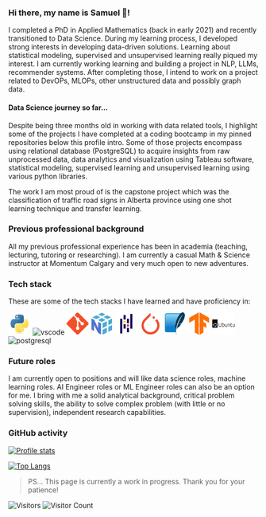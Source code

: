 ### Hi there, my name is **Samuel** 👋!
I completed a PhD in Applied Mathematics (back in early 2021) and recently transitioned to Data Science. During my learning process, I developed strong interests in developing data-driven solutions. Learning about statistical modeling, supervised and unsupervised learning really piqued my interest. I am currently working learning and building a project in NLP, LLMs, recommender systems. After completing those, I intend to work on a project related to DevOPs, MLOPs, other unstructured data and possibly graph data.

#### Data Science journey so far...
Despite being three months old in working with data related tools, I highlight some of the projects I have completed at a coding bootcamp in my pinned repositories below this profile intro. Some of those projects encompass using relational database (PostgreSQL) to acquire insights from raw unprocessed data, data analytics and visualization using Tableau software, statistical modeling, supervised learning and unsupervised learning using various python libraries.

The work I am most proud of is the capstone project which was the classification of traffic road signs in Alberta province using one shot learning technique and transfer learning.

### Previous professional background
All my previous professional experience has been in academia (teaching, lecturing, tutoring or researching). I am currently a casual Math & Science instructor at Momentum Calgary and very much open to new adventures.

### Tech stack
These are some of the tech stacks I have learned and have proficiency in:

<p align="left">
<img src="https://github.com/devicons/devicon/blob/v2.15.1/icons/python/python-original.svg" alt="python" width="45" height="45"/>
<img src="https://cdn.jsdelivr.net/gh/devicons/devicon/icons/vscode/vscode-original.svg" alt="vscode" width="45" height="45"/>
<img src="https://github.com/devicons/devicon/blob/v2.15.1/icons/git/git-original.svg" alt="git" width="45" height="45"/>
<img src="https://github.com/devicons/devicon/blob/v2.15.1/icons/numpy/numpy-original.svg" alt="numpy" width="45" height="45"/>
<img src="https://github.com/devicons/devicon/blob/v2.15.1/icons/pandas/pandas-original.svg" alt="pandas" width="45" height="45"/>
<img src="https://github.com/devicons/devicon/blob/v2.15.1/icons/pytorch/pytorch-original.svg" alt="pytorch" width="45" height="45"/>
<img src="https://github.com/devicons/devicon/blob/v2.15.1/icons/sqlite/sqlite-original.svg" alt="sqlite" width="45" height="45"/>
<img src="https://github.com/devicons/devicon/blob/v2.15.1/icons/tensorflow/tensorflow-original.svg" alt="tensorflow" width="45" height="45"/>
<img src="https://github.com/devicons/devicon/blob/v2.15.1/icons/ubuntu/ubuntu-plain-wordmark.svg" alt="ubuntu" width="45" height="45"/>
<img src="https://cdn.jsdelivr.net/gh/devicons/devicon/icons/postgresql/postgresql-original.svg" alt="postgresql" width="45" height="45" />
          
  
</p>

### Future roles
I am currently open to positions and will like data science roles, machine learning roles. AI Engineer roles or ML Engineer roles can also be an option for me. I bring with me a solid analytical background, critical problem solving skills, the ability to solve complex problem (with little or no supervision), independent research capabilities. 

### GitHub activity
[![Profile stats](https://github-readme-stats.vercel.app/api?username=samuelsurulere)](https://github.com/samuelsurulere)

[![Top Langs](https://github-readme-stats.vercel.app/api/top-langs/?username=samuelsurulere&layout=compact)](https://github.com/samuelsurulere)

> PS... This page is currently a work in progress. Thank you for your patience!

![Visitors](https://api.visitorbadge.io/api/visitors?path=https%3A%2F%2Fgithub.com%2Fsamuelsurulere&label=Visitors%20count&countColor=%23263759)
![Visitor Count](https://profile-counter.glitch.me/samuelsurulere/count.svg)

